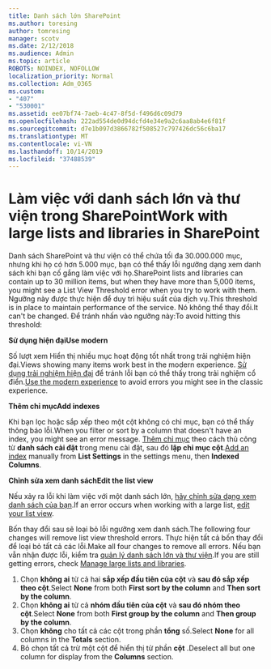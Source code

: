 ```yaml
---
title: Danh sách lớn SharePoint
ms.author: toresing
author: tomresing
manager: scotv
ms.date: 2/12/2018
ms.audience: Admin
ms.topic: article
ROBOTS: NOINDEX, NOFOLLOW
localization_priority: Normal
ms.collection: Adm_O365
ms.custom:
- "407"
- "530001"
ms.assetid: ee07bf74-7aeb-4c47-8f5d-f496d6c09d79
ms.openlocfilehash: 222ad554de0d94dcfd4e34e9a2c6aa8ab4e6f81f
ms.sourcegitcommit: d7e1b097d3866782f508527c797426dc56c6ba17
ms.translationtype: MT
ms.contentlocale: vi-VN
ms.lasthandoff: 10/14/2019
ms.locfileid: "37488539"
---
```

# <a name="work-with-large-lists-and-libraries-in-sharepoint"></a><span data-ttu-id="c8770-102">Làm việc với danh sách lớn và thư viện trong SharePoint</span><span class="sxs-lookup"><span data-stu-id="c8770-102">Work with large lists and libraries in SharePoint</span></span>

<span data-ttu-id="c8770-103">Danh sách SharePoint và thư viện có thể chứa tối đa 30.000.000 mục, nhưng khi họ có hơn 5.000 mục, bạn có thể thấy lỗi ngưỡng dạng xem danh sách khi bạn cố gắng làm việc với họ.</span><span class="sxs-lookup"><span data-stu-id="c8770-103">SharePoint lists and libraries can contain up to 30 million items, but when they have more than 5,000 items, you might see a List View Threshold error when you try to work with them.</span></span> <span data-ttu-id="c8770-104">Ngưỡng này được thực hiện để duy trì hiệu suất của dịch vụ.</span><span class="sxs-lookup"><span data-stu-id="c8770-104">This threshold is in place to maintain performance of the service.</span></span> <span data-ttu-id="c8770-105">Nó không thể thay đổi.</span><span class="sxs-lookup"><span data-stu-id="c8770-105">It can't be changed.</span></span> <span data-ttu-id="c8770-106">Để tránh nhấn vào ngưỡng này:</span><span class="sxs-lookup"><span data-stu-id="c8770-106">To avoid hitting this threshold:</span></span>

<span data-ttu-id="c8770-107">**Sử dụng hiện đại**</span><span class="sxs-lookup"><span data-stu-id="c8770-107">**Use modern**</span></span>

<span data-ttu-id="c8770-108">Số lượt xem Hiển thị nhiều mục hoạt động tốt nhất trong trải nghiệm hiện đại.</span><span class="sxs-lookup"><span data-stu-id="c8770-108">Views showing many items work best in the modern experience.</span></span> <span data-ttu-id="c8770-109">[Sử dụng trải nghiệm hiện đại](https://support.office.com/article/66dac24b-4177-4775-bf50-3d267318caa9) để tránh lỗi bạn có thể thấy trong trải nghiệm cổ điển.</span><span class="sxs-lookup"><span data-stu-id="c8770-109">[Use the modern experience](https://support.office.com/article/66dac24b-4177-4775-bf50-3d267318caa9) to avoid errors you might see in the classic experience.</span></span>

<span data-ttu-id="c8770-110">**Thêm chỉ mục**</span><span class="sxs-lookup"><span data-stu-id="c8770-110">**Add indexes**</span></span>

<span data-ttu-id="c8770-111">Khi bạn lọc hoặc sắp xếp theo một cột không có chỉ mục, bạn có thể thấy thông báo lỗi.</span><span class="sxs-lookup"><span data-stu-id="c8770-111">When you filter or sort by a column that doesn't have an index, you might see an error message.</span></span> <span data-ttu-id="c8770-112">[Thêm chỉ mục](https://support.office.com/article/f3f00554-b7dc-44d1-a2ed-d477eac463b0) theo cách thủ công từ **danh sách cài đặt** trong menu cài đặt, sau đó **lập chỉ mục cột**.</span><span class="sxs-lookup"><span data-stu-id="c8770-112">[Add an index](https://support.office.com/article/f3f00554-b7dc-44d1-a2ed-d477eac463b0) manually from **List Settings** in the settings menu, then **Indexed Columns**.</span></span>

<span data-ttu-id="c8770-113">**Chỉnh sửa xem danh sách**</span><span class="sxs-lookup"><span data-stu-id="c8770-113">**Edit the list view**</span></span>

<span data-ttu-id="c8770-114">Nếu xảy ra lỗi khi làm việc với một danh sách lớn, [hãy chỉnh sửa dạng xem danh sách của bạn](https://support.office.com/article/15916903-e79a-423f-b4e2-02d37e1ff372).</span><span class="sxs-lookup"><span data-stu-id="c8770-114">If an error occurs when working with a large list, [edit your list view](https://support.office.com/article/15916903-e79a-423f-b4e2-02d37e1ff372).</span></span>

<span data-ttu-id="c8770-115">Bốn thay đổi sau sẽ loại bỏ lỗi ngưỡng xem danh sách.</span><span class="sxs-lookup"><span data-stu-id="c8770-115">The following four changes will remove list view threshold errors.</span></span> <span data-ttu-id="c8770-116">Thực hiện tất cả bốn thay đổi để loại bỏ tất cả các lỗi.</span><span class="sxs-lookup"><span data-stu-id="c8770-116">Make all four changes to remove all errors.</span></span> <span data-ttu-id="c8770-117">Nếu bạn vẫn nhận được lỗi, kiểm tra [quản lý danh sách lớn và thư viện](https://support.office.com/article/B8588DAE-9387-48C2-9248-C24122F07C59).</span><span class="sxs-lookup"><span data-stu-id="c8770-117">If you are still getting errors, check [Manage large lists and libraries](https://support.office.com/article/B8588DAE-9387-48C2-9248-C24122F07C59).</span></span>

1. <span data-ttu-id="c8770-118">Chọn **không ai** từ cả hai **sắp xếp đầu tiên của cột** và **sau đó sắp xếp theo cột**.</span><span class="sxs-lookup"><span data-stu-id="c8770-118">Select **None** from both **First sort by the column** and **Then sort by the column**.</span></span>
2. <span data-ttu-id="c8770-119">Chọn **không ai** từ cả **nhóm đầu tiên của cột** và **sau đó nhóm theo cột**.</span><span class="sxs-lookup"><span data-stu-id="c8770-119">Select **None** from both **First group by the column** and **Then group by the column**.</span></span>
3. <span data-ttu-id="c8770-120">Chọn **không** cho tất cả các cột trong phần **tổng** số.</span><span class="sxs-lookup"><span data-stu-id="c8770-120">Select **None** for all columns in the **Totals** section.</span></span>
4. <span data-ttu-id="c8770-121">Bỏ chọn tất cả trừ một cột để hiển thị từ phần **cột** .</span><span class="sxs-lookup"><span data-stu-id="c8770-121">Deselect all but one column for display from the **Columns** section.</span></span>

